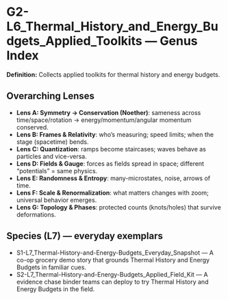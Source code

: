 # G2-L6_Thermal_History_and_Energy_Budgets_Applied_Toolkits — Genus Index
**Definition:** Collects applied toolkits for thermal history and energy budgets.

## Overarching Lenses

- **Lens A: Symmetry -> Conservation (Noether)**: sameness across time/space/rotation → energy/momentum/angular momentum conserved.
- **Lens B: Frames & Relativity**: who’s measuring; speed limits; when the stage (spacetime) bends.
- **Lens C: Quantization**: ramps become staircases; waves behave as particles and vice-versa.
- **Lens D: Fields & Gauge**: forces as fields spread in space; different “potentials” = same physics.
- **Lens E: Randomness & Entropy**: many-microstates, noise, arrows of time.
- **Lens F: Scale & Renormalization**: what matters changes with zoom; universal behavior emerges.
- **Lens G: Topology & Phases**: protected counts (knots/holes) that survive deformations.

## Species (L7) — everyday exemplars
- S1-L7_Thermal-History-and-Energy-Budgets_Everyday_Snapshot — A co-op grocery demo story that grounds Thermal History and Energy Budgets in familiar cues.
- S2-L7_Thermal-History-and-Energy-Budgets_Applied_Field_Kit — A evidence chase binder teams can deploy to try Thermal History and Energy Budgets in the field.
